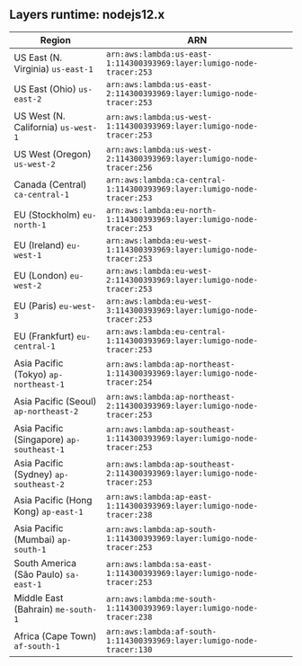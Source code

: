 Layers runtime: nodejs12.x
----
| Region | ARN |
| --- | --- |
|US East (N. Virginia)  `us-east-1`|`arn:aws:lambda:us-east-1:114300393969:layer:lumigo-node-tracer:253`|
|US East (Ohio)  `us-east-2`|`arn:aws:lambda:us-east-2:114300393969:layer:lumigo-node-tracer:253`|
|US West (N. California)  `us-west-1`|`arn:aws:lambda:us-west-1:114300393969:layer:lumigo-node-tracer:253`|
|US West (Oregon)  `us-west-2`|`arn:aws:lambda:us-west-2:114300393969:layer:lumigo-node-tracer:256`|
|Canada (Central)  `ca-central-1`|`arn:aws:lambda:ca-central-1:114300393969:layer:lumigo-node-tracer:253`|
|EU (Stockholm)  `eu-north-1`|`arn:aws:lambda:eu-north-1:114300393969:layer:lumigo-node-tracer:253`|
|EU (Ireland)  `eu-west-1`|`arn:aws:lambda:eu-west-1:114300393969:layer:lumigo-node-tracer:253`|
|EU (London)  `eu-west-2`|`arn:aws:lambda:eu-west-2:114300393969:layer:lumigo-node-tracer:253`|
|EU (Paris)  `eu-west-3`|`arn:aws:lambda:eu-west-3:114300393969:layer:lumigo-node-tracer:253`|
|EU (Frankfurt)  `eu-central-1`|`arn:aws:lambda:eu-central-1:114300393969:layer:lumigo-node-tracer:253`|
|Asia Pacific (Tokyo)  `ap-northeast-1`|`arn:aws:lambda:ap-northeast-1:114300393969:layer:lumigo-node-tracer:254`|
|Asia Pacific (Seoul)  `ap-northeast-2`|`arn:aws:lambda:ap-northeast-2:114300393969:layer:lumigo-node-tracer:253`|
|Asia Pacific (Singapore)  `ap-southeast-1`|`arn:aws:lambda:ap-southeast-1:114300393969:layer:lumigo-node-tracer:253`|
|Asia Pacific (Sydney)  `ap-southeast-2`|`arn:aws:lambda:ap-southeast-2:114300393969:layer:lumigo-node-tracer:253`|
|Asia Pacific (Hong Kong)  `ap-east-1`|`arn:aws:lambda:ap-east-1:114300393969:layer:lumigo-node-tracer:238`|
|Asia Pacific (Mumbai)  `ap-south-1`|`arn:aws:lambda:ap-south-1:114300393969:layer:lumigo-node-tracer:253`|
|South America (São Paulo)  `sa-east-1`|`arn:aws:lambda:sa-east-1:114300393969:layer:lumigo-node-tracer:253`|
|Middle East (Bahrain)  `me-south-1`|`arn:aws:lambda:me-south-1:114300393969:layer:lumigo-node-tracer:238`|
|Africa (Cape Town)  `af-south-1`|`arn:aws:lambda:af-south-1:114300393969:layer:lumigo-node-tracer:130`|
